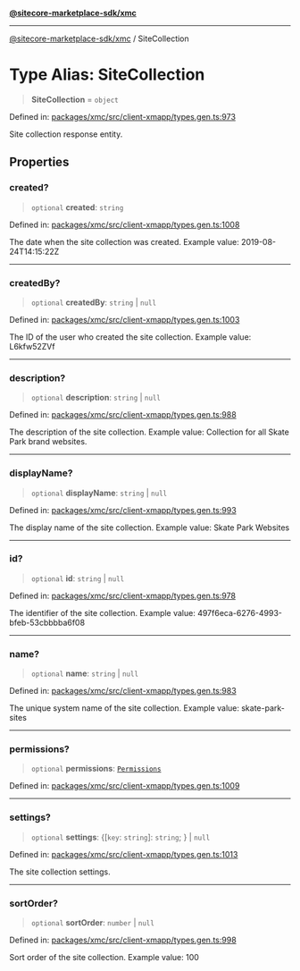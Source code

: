 [**@sitecore-marketplace-sdk/xmc**](../README.md)

***

[@sitecore-marketplace-sdk/xmc](../README.md) / SiteCollection

# Type Alias: SiteCollection

> **SiteCollection** = `object`

Defined in: [packages/xmc/src/client-xmapp/types.gen.ts:973](https://github.com/Sitecore/sitecore-marketplace-sdk/blob/e87783cce9f115393973a45e109d17b99bf1df7e/packages/xmc/src/client-xmapp/types.gen.ts#L973)

Site collection response entity.

## Properties

### created?

> `optional` **created**: `string`

Defined in: [packages/xmc/src/client-xmapp/types.gen.ts:1008](https://github.com/Sitecore/sitecore-marketplace-sdk/blob/e87783cce9f115393973a45e109d17b99bf1df7e/packages/xmc/src/client-xmapp/types.gen.ts#L1008)

The date when the site collection was created.
Example value: 2019-08-24T14:15:22Z

***

### createdBy?

> `optional` **createdBy**: `string` \| `null`

Defined in: [packages/xmc/src/client-xmapp/types.gen.ts:1003](https://github.com/Sitecore/sitecore-marketplace-sdk/blob/e87783cce9f115393973a45e109d17b99bf1df7e/packages/xmc/src/client-xmapp/types.gen.ts#L1003)

The ID of the user who created the site collection.
Example value: L6kfw52ZVf

***

### description?

> `optional` **description**: `string` \| `null`

Defined in: [packages/xmc/src/client-xmapp/types.gen.ts:988](https://github.com/Sitecore/sitecore-marketplace-sdk/blob/e87783cce9f115393973a45e109d17b99bf1df7e/packages/xmc/src/client-xmapp/types.gen.ts#L988)

The description of the site collection.
Example value: Collection for all Skate Park brand websites.

***

### displayName?

> `optional` **displayName**: `string` \| `null`

Defined in: [packages/xmc/src/client-xmapp/types.gen.ts:993](https://github.com/Sitecore/sitecore-marketplace-sdk/blob/e87783cce9f115393973a45e109d17b99bf1df7e/packages/xmc/src/client-xmapp/types.gen.ts#L993)

The display name of the site collection.
Example value: Skate Park Websites

***

### id?

> `optional` **id**: `string` \| `null`

Defined in: [packages/xmc/src/client-xmapp/types.gen.ts:978](https://github.com/Sitecore/sitecore-marketplace-sdk/blob/e87783cce9f115393973a45e109d17b99bf1df7e/packages/xmc/src/client-xmapp/types.gen.ts#L978)

The identifier of the site collection.
Example value: 497f6eca-6276-4993-bfeb-53cbbbba6f08

***

### name?

> `optional` **name**: `string` \| `null`

Defined in: [packages/xmc/src/client-xmapp/types.gen.ts:983](https://github.com/Sitecore/sitecore-marketplace-sdk/blob/e87783cce9f115393973a45e109d17b99bf1df7e/packages/xmc/src/client-xmapp/types.gen.ts#L983)

The unique system name of the site collection.
Example value: skate-park-sites

***

### permissions?

> `optional` **permissions**: [`Permissions`](Permissions.md)

Defined in: [packages/xmc/src/client-xmapp/types.gen.ts:1009](https://github.com/Sitecore/sitecore-marketplace-sdk/blob/e87783cce9f115393973a45e109d17b99bf1df7e/packages/xmc/src/client-xmapp/types.gen.ts#L1009)

***

### settings?

> `optional` **settings**: \{[`key`: `string`]: `string`; \} \| `null`

Defined in: [packages/xmc/src/client-xmapp/types.gen.ts:1013](https://github.com/Sitecore/sitecore-marketplace-sdk/blob/e87783cce9f115393973a45e109d17b99bf1df7e/packages/xmc/src/client-xmapp/types.gen.ts#L1013)

The site collection settings.

***

### sortOrder?

> `optional` **sortOrder**: `number` \| `null`

Defined in: [packages/xmc/src/client-xmapp/types.gen.ts:998](https://github.com/Sitecore/sitecore-marketplace-sdk/blob/e87783cce9f115393973a45e109d17b99bf1df7e/packages/xmc/src/client-xmapp/types.gen.ts#L998)

Sort order of the site collection.
Example value: 100
